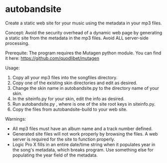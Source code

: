 # autobandsite
Create a static web site for your music using the metadata in your mp3 files.

Concept: Avoid the security overhead of a dynamic web page by generating a static site from the metadata in the mp3 files. Avoid ALL server-side processing.

Prerequite: The program requires the Mutagen python module. You can find it here: https://github.com/quodlibet/mutagen

Usage: 

1. Copy all your mp3 files into the songfiles directory.
2. Copy one of the existing skin directories and edit as desired.
3. Change the skin name in autobandsite.py to the directory name of your skin.
4. In the siteinfo.py for your skin, edit the info as desired.
4. Run autobandsite.py <build target>, where <build target> is one of the site root keys in siteinfo.py.
5. Copy the files from autobandsite-build to your web site.

Warnings: 

- All mp3 files must have an album name and a track number defined.
- Generated site files will not work properly by browsing the files. A web server is required for the site to function properly.
- Logic Pro X fills in an entire date/time string when it populates year in the song's metadata, which breaks program. Use something else for populating the year field of the metadata. 
